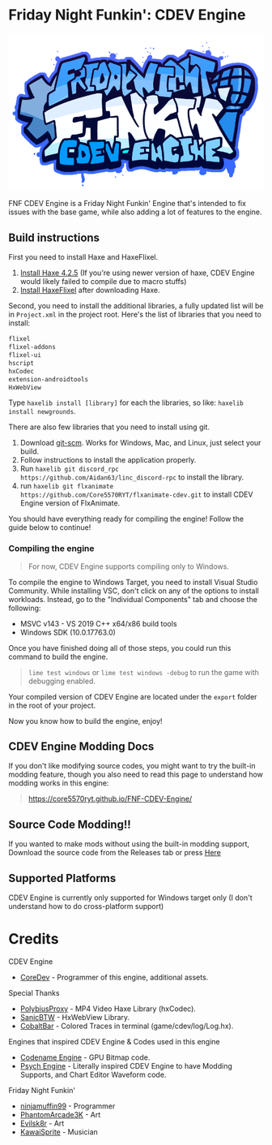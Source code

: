 # Friday Night Funkin': CDEV Engine
![logo](art/CDEV-Engine-Logo.png)

FNF CDEV Engine is a Friday Night Funkin' Engine that's intended to fix issues with the base game, while also adding a lot of features to the engine.

## Build instructions

First you need to install Haxe and HaxeFlixel.
1. [Install Haxe 4.2.5](https://haxe.org/download/version/4.2.5/) (If you're using newer version of haxe, CDEV Engine would likely failed to compile due to macro stuffs)
2. [Install HaxeFlixel](https://haxeflixel.com/documentation/install-haxeflixel/) after downloading Haxe.

Second, you need to install the additional libraries, a fully updated list will be in `Project.xml` in the project root. Here's the list of libraries that you need to install:
```
flixel
flixel-addons
flixel-ui
hscript
hxCodec
extension-androidtools
HxWebView
```
Type `haxelib install [library]` for each the libraries, so like: `haxelib install newgrounds`.

There are also few libraries that you need to install using git.
1. Download [git-scm](https://git-scm.com/downloads). Works for Windows, Mac, and Linux, just select your build.
2. Follow instructions to install the application properly.
3. Run `haxelib git discord_rpc https://github.com/Aidan63/linc_discord-rpc` to install the library.
4. run `haxelib git flxanimate https://github.com/Core5570RYT/flxanimate-cdev.git` to install CDEV Engine version of FlxAnimate.

You should have everything ready for compiling the engine! Follow the guide below to continue!

### Compiling the engine

> For now, CDEV Engine supports compiling only to Windows.

To compile the engine to Windows Target, you need to install Visual Studio Community. While installing VSC, don't click on any of the options to install workloads. Instead, go to the "Individual Components" tab and choose the following:
* MSVC v143 - VS 2019 C++ x64/x86 build tools
* Windows SDK (10.0.17763.0)

Once you have finished doing all of those steps, you could run this command to build the engine.
> `lime test windows` or `lime test windows -debug` to run the game with debugging enabled.

Your compiled version of CDEV Engine are located under the `export` folder in the root of your project.

Now you know how to build the engine, enjoy!

## CDEV Engine Modding Docs
If you don't like modifying source codes, you might want to try the built-in modding feature, though you also need to read this page to understand how modding works in this engine:
> https://core5570ryt.github.io/FNF-CDEV-Engine/

## Source Code Modding!!
If you wanted to make mods without using the built-in modding support, Download the source code from the Releases tab or press [Here](https://github.com/Core5570RYT/FNF-CDEV-Engine/releases/latest)

## Supported Platforms
CDEV Engine is currently only supported for Windows target only (I don't understand how to do cross-platform support)

# Credits
CDEV Engine
- [CoreDev](https://twitter.com/core5570r) - Programmer of this engine, additional assets.

Special Thanks
- [PolybiusProxy](https://github.com/polybiusproxy) - MP4 Video Haxe Library (hxCodec).
- [SanicBTW](https://github.com/SanicBTW) - HxWebView Library.
- [CobaltBar](https://github.com/CobaltBar) - Colored Traces in terminal (game/cdev/log/Log.hx).

Engines that inspired CDEV Engine & Codes used in this engine
- [Codename Engine](https://github.com/FNF-CNE-Devs/CodenameEngine) - GPU Bitmap code.
- [Psych Engine](https://github.com/ShadowMario/FNF-PsychEngine) - Literally inspired CDEV Engine to have Modding Supports, and Chart Editor Waveform code.

Friday Night Funkin'
- [ninjamuffin99](https://twitter.com/ninja_muffin99) - Programmer
- [PhantomArcade3K](https://twitter.com/phantomarcade3k) - Art
- [Evilsk8r](https://twitter.com/evilsk8r) - Art
- [KawaiSprite](https://twitter.com/kawaisprite) - Musician
